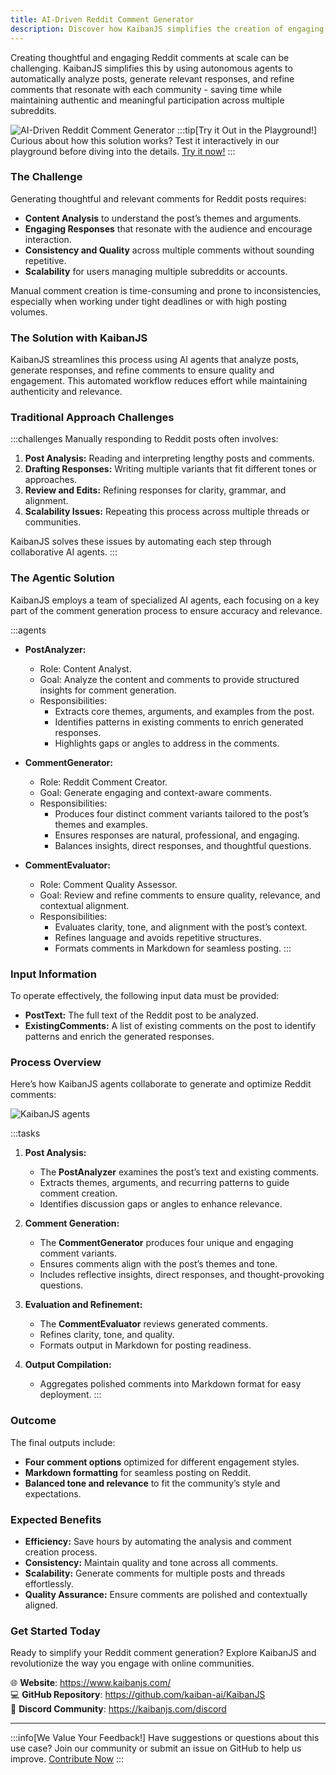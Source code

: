 ```yaml
---
title: AI-Driven Reddit Comment Generator
description: Discover how KaibanJS simplifies the creation of engaging and context-aware comments for Reddit posts. Learn how to generate and refine comments using AI agents in KaibanJS.
---
```


Creating thoughtful and engaging Reddit comments at scale can be challenging. KaibanJS simplifies this by using autonomous agents to automatically analyze posts, generate relevant responses, and refine comments that resonate with each community - saving time while maintaining authentic and meaningful participation across multiple subreddits.


![AI-Driven Reddit Comment Generator](https://res.cloudinary.com/dnno8pxyy/image/upload/v1736363385/Reddit_Comments_Generator_w2wilk.png)
:::tip[Try it Out in the Playground!]
Curious about how this solution works? Test it interactively in our playground before diving into the details. [Try it now!](https://www.kaibanjs.com/share/vdZeou728T6bevU3BTNK)
:::

### The Challenge
Generating thoughtful and relevant comments for Reddit posts requires:
- **Content Analysis** to understand the post’s themes and arguments.
- **Engaging Responses** that resonate with the audience and encourage interaction.
- **Consistency and Quality** across multiple comments without sounding repetitive.
- **Scalability** for users managing multiple subreddits or accounts.

Manual comment creation is time-consuming and prone to inconsistencies, especially when working under tight deadlines or with high posting volumes.

### The Solution with KaibanJS
KaibanJS streamlines this process using AI agents that analyze posts, generate responses, and refine comments to ensure quality and engagement. This automated workflow reduces effort while maintaining authenticity and relevance.

### Traditional Approach Challenges
:::challenges
Manually responding to Reddit posts often involves:
1. **Post Analysis:** Reading and interpreting lengthy posts and comments.
2. **Drafting Responses:** Writing multiple variants that fit different tones or approaches.
3. **Review and Edits:** Refining responses for clarity, grammar, and alignment.
4. **Scalability Issues:** Repeating this process across multiple threads or communities.

KaibanJS solves these issues by automating each step through collaborative AI agents.
:::

### The Agentic Solution
KaibanJS employs a team of specialized AI agents, each focusing on a key part of the comment generation process to ensure accuracy and relevance.

:::agents
- **PostAnalyzer:**
  - Role: Content Analyst.
  - Goal: Analyze the content and comments to provide structured insights for comment generation.
  - Responsibilities:
    - Extracts core themes, arguments, and examples from the post.
    - Identifies patterns in existing comments to enrich generated responses.
    - Highlights gaps or angles to address in the comments.

- **CommentGenerator:**
  - Role: Reddit Comment Creator.
  - Goal: Generate engaging and context-aware comments.
  - Responsibilities:
    - Produces four distinct comment variants tailored to the post’s themes and examples.
    - Ensures responses are natural, professional, and engaging.
    - Balances insights, direct responses, and thoughtful questions.

- **CommentEvaluator:**
  - Role: Comment Quality Assessor.
  - Goal: Review and refine comments to ensure quality, relevance, and contextual alignment.
  - Responsibilities:
    - Evaluates clarity, tone, and alignment with the post’s context.
    - Refines language and avoids repetitive structures.
    - Formats comments in Markdown for seamless posting.
:::

### Input Information
To operate effectively, the following input data must be provided:
- **PostText:** The full text of the Reddit post to be analyzed.
- **ExistingComments:** A list of existing comments on the post to identify patterns and enrich the generated responses.

### Process Overview
Here’s how KaibanJS agents collaborate to generate and optimize Reddit comments:

![KaibanJS agents](https://res.cloudinary.com/dnno8pxyy/image/upload/v1736206844/Workflow_For_Automating_Reddit_Comment_Generation_npwtqc.png)

:::tasks
1. **Post Analysis:**
   - The **PostAnalyzer** examines the post’s text and existing comments.
   - Extracts themes, arguments, and recurring patterns to guide comment creation.
   - Identifies discussion gaps or angles to enhance relevance.

2. **Comment Generation:**
   - The **CommentGenerator** produces four unique and engaging comment variants.
   - Ensures comments align with the post’s themes and tone.
   - Includes reflective insights, direct responses, and thought-provoking questions.

3. **Evaluation and Refinement:**
   - The **CommentEvaluator** reviews generated comments.
   - Refines clarity, tone, and quality.
   - Formats output in Markdown for posting readiness.

4. **Output Compilation:**
   - Aggregates polished comments into Markdown format for easy deployment.
:::

### Outcome
The final outputs include:
- **Four comment options** optimized for different engagement styles.
- **Markdown formatting** for seamless posting on Reddit.
- **Balanced tone and relevance** to fit the community’s style and expectations.

### Expected Benefits
- **Efficiency:** Save hours by automating the analysis and comment creation process.
- **Consistency:** Maintain quality and tone across all comments.
- **Scalability:** Generate comments for multiple posts and threads effortlessly.
- **Quality Assurance:** Ensure comments are polished and contextually aligned.

### Get Started Today
Ready to simplify your Reddit comment generation? Explore KaibanJS and revolutionize the way you engage with online communities.

🌐 **Website**: https://www.kaibanjs.com/  
💻 **GitHub Repository**: https://github.com/kaiban-ai/KaibanJS  
🤝 **Discord Community**: https://kaibanjs.com/discord

---

:::info[We Value Your Feedback!]
Have suggestions or questions about this use case? Join our community or submit an issue on GitHub to help us improve. [Contribute Now](https://github.com/kaiban-ai/KaibanJS/issues)
:::

